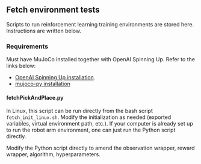 ## Fetch environment tests

Scripts to run reinforcement learning training environments are stored here.
Instructions are written below.

### Requirements

Must have MuJoCo installed together with OpenAI Spinning Up. Refer to the links below:

- [OpenAI Spinning Up installation](https://spinningup.openai.com/en/latest/user/installation.html).
- [mujoco-py installation](https://github.com/openai/mujoco-py)

#### fetchPickAndPlace.py

In Linux, this script can be run directly from the bash script `fetch_init_linux.sh`.
Modify the initialization as needed (exported variables, virtual environment path,
etc.). If your computer is already set up to run the robot arm environment, one can
just run the Python script directly.

Modify the Python script directly to amend the observation wrapper, reward wrapper,
algorithm, hyperparameters.
